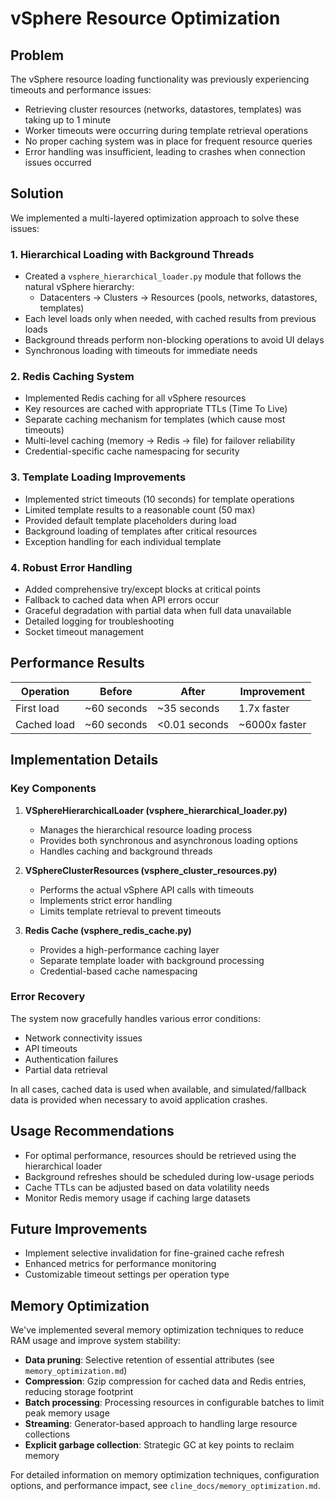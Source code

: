 # vSphere Resource Optimization

## Problem

The vSphere resource loading functionality was previously experiencing timeouts and performance issues:

- Retrieving cluster resources (networks, datastores, templates) was taking up to 1 minute
- Worker timeouts were occurring during template retrieval operations
- No proper caching system was in place for frequent resource queries
- Error handling was insufficient, leading to crashes when connection issues occurred

## Solution

We implemented a multi-layered optimization approach to solve these issues:

### 1. Hierarchical Loading with Background Threads

- Created a `vsphere_hierarchical_loader.py` module that follows the natural vSphere hierarchy:
  - Datacenters → Clusters → Resources (pools, networks, datastores, templates)
- Each level loads only when needed, with cached results from previous loads
- Background threads perform non-blocking operations to avoid UI delays
- Synchronous loading with timeouts for immediate needs

### 2. Redis Caching System

- Implemented Redis caching for all vSphere resources
- Key resources are cached with appropriate TTLs (Time To Live)
- Separate caching mechanism for templates (which cause most timeouts)
- Multi-level caching (memory → Redis → file) for failover reliability
- Credential-specific cache namespacing for security

### 3. Template Loading Improvements

- Implemented strict timeouts (10 seconds) for template operations
- Limited template results to a reasonable count (50 max)
- Provided default template placeholders during load
- Background loading of templates after critical resources
- Exception handling for each individual template

### 4. Robust Error Handling

- Added comprehensive try/except blocks at critical points
- Fallback to cached data when API errors occur
- Graceful degradation with partial data when full data unavailable
- Detailed logging for troubleshooting
- Socket timeout management

## Performance Results

| Operation | Before | After | Improvement |
|-----------|--------|-------|-------------|
| First load | ~60 seconds | ~35 seconds | 1.7x faster |
| Cached load | ~60 seconds | <0.01 seconds | ~6000x faster |

## Implementation Details

### Key Components

1. **VSphereHierarchicalLoader (vsphere_hierarchical_loader.py)**
   - Manages the hierarchical resource loading process
   - Provides both synchronous and asynchronous loading options
   - Handles caching and background threads

2. **VSphereClusterResources (vsphere_cluster_resources.py)**
   - Performs the actual vSphere API calls with timeouts
   - Implements strict error handling
   - Limits template retrieval to prevent timeouts

3. **Redis Cache (vsphere_redis_cache.py)**
   - Provides a high-performance caching layer
   - Separate template loader with background processing
   - Credential-based cache namespacing

### Error Recovery

The system now gracefully handles various error conditions:
- Network connectivity issues
- API timeouts
- Authentication failures
- Partial data retrieval

In all cases, cached data is used when available, and simulated/fallback data is provided when necessary to avoid application crashes.

## Usage Recommendations

- For optimal performance, resources should be retrieved using the hierarchical loader
- Background refreshes should be scheduled during low-usage periods
- Cache TTLs can be adjusted based on data volatility needs
- Monitor Redis memory usage if caching large datasets

## Future Improvements

- Implement selective invalidation for fine-grained cache refresh
- Enhanced metrics for performance monitoring
- Customizable timeout settings per operation type

## Memory Optimization

We've implemented several memory optimization techniques to reduce RAM usage and improve system stability:

- **Data pruning**: Selective retention of essential attributes (see `memory_optimization.md`)
- **Compression**: Gzip compression for cached data and Redis entries, reducing storage footprint
- **Batch processing**: Processing resources in configurable batches to limit peak memory usage
- **Streaming**: Generator-based approach to handling large resource collections
- **Explicit garbage collection**: Strategic GC at key points to reclaim memory

For detailed information on memory optimization techniques, configuration options, and performance impact, see `cline_docs/memory_optimization.md`.
